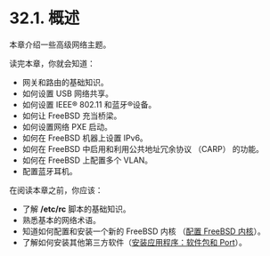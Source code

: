 # 32.1. 概述

本章介绍一些高级网络主题。

读完本章，你就会知道：

- 网关和路由的基础知识。
- 如何设置 USB 网络共享。
- 如何设置 IEEE® 802.11 和蓝牙®设备。
- 如何让 FreeBSD 充当桥梁。
- 如何设置网络 PXE 启动。
- 如何在 FreeBSD 机器上设置 IPv6。
- 如何在 FreeBSD 中启用和利用公共地址冗余协议 （CARP） 的功能。
- 如何在 FreeBSD 上配置多个 VLAN。
- 配置蓝牙耳机。

在阅读本章之前，你应该：

- 了解 **/etc/rc** 脚本的基础知识。
- 熟悉基本的网络术语。
- 知道如何配置和安装一个新的 FreeBSD 内核 （[配置 FreeBSD 内核](https://docs.freebsd.org/en/books/handbook/kernelconfig/index.html#kernelconfig)）。
- 了解如何安装其他第三方软件（[安装应用程序：软件包和 Port](https://docs.freebsd.org/en/books/handbook/ports/index.html#ports)）。
